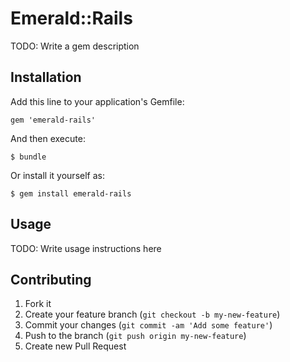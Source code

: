 # Emerald::Rails

TODO: Write a gem description

## Installation

Add this line to your application's Gemfile:

    gem 'emerald-rails'

And then execute:

    $ bundle

Or install it yourself as:

    $ gem install emerald-rails

## Usage

TODO: Write usage instructions here

## Contributing

1. Fork it
2. Create your feature branch (`git checkout -b my-new-feature`)
3. Commit your changes (`git commit -am 'Add some feature'`)
4. Push to the branch (`git push origin my-new-feature`)
5. Create new Pull Request
